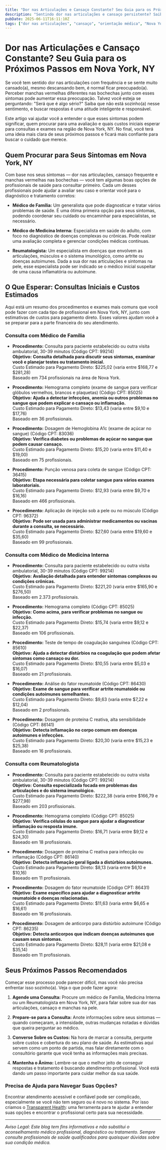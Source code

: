```yaml
---
title: "Dor nas Articulações e Cansaço Constante? Seu Guia para os Próximos Passos em Nova York, NY"
description: "Sentindo dor nas articulações e cansaço persistente? Saiba quem procurar, o que esperar e os custos estimados para atendimento em Nova York, NY."
pubDate: 2025-06-11T16:11:10Z
tags: ["dor nas articulações", "cansaço", "orientação médica", "Nova York", "consulta médica", "custos médicos"]
---
```


# Dor nas Articulações e Cansaço Constante? Seu Guia para os Próximos Passos em Nova York, NY

Se você tem sentido dor nas articulações com frequência e se sente muito cansado(a), mesmo descansando bem, é normal ficar preocupado(a). Perceber manchas vermelhas diferentes nas bochechas junto com esses sintomas pode aumentar essa preocupação. Talvez você esteja se perguntando: "Será que é algo sério?" Saiba que não está sozinho(a) nesse sentimento, e buscar respostas é uma atitude inteligente e responsável.

Este artigo vai ajudar você a entender o que esses sintomas podem significar, quem procurar para uma avaliação e quais custos iniciais esperar para consultas e exames na região de Nova York, NY. No final, você terá uma ideia mais clara de seus próximos passos e ficará mais confiante para buscar o cuidado que merece.

## Quem Procurar para Seus Sintomas em Nova York, NY

Com base nos seus sintomas — dor nas articulações, cansaço frequente e manchas vermelhas nas bochechas — você tem algumas boas opções de profissionais de saúde para consultar primeiro. Cada um desses profissionais pode ajudar a avaliar seu caso e orientar você para o diagnóstico e tratamento corretos:

- **Médico de Família:** Um generalista que pode diagnosticar e tratar vários problemas de saúde. É uma ótima primeira opção para seus sintomas, podendo coordenar seu cuidado ou encaminhar para especialistas, se necessário.

- **Médico de Medicina Interna:** Especialista em saúde do adulto, com foco no diagnóstico de doenças complexas ou crônicas. Pode realizar uma avaliação completa e gerenciar condições médicas contínuas.

- **Reumatologista:** Um especialista em doenças que envolvem as articulações, músculos e o sistema imunológico, como artrite ou doenças autoimunes. Dada a sua dor nas articulações e sintomas na pele, esse especialista pode ser indicado se o médico inicial suspeitar de uma causa inflamatória ou autoimune.

## O Que Esperar: Consultas Iniciais e Custos Estimados

Aqui está um resumo dos procedimentos e exames mais comuns que você pode fazer com cada tipo de profissional em Nova York, NY, junto com estimativas de custos para pagamento direto. Esses valores ajudam você a se preparar para a parte financeira do seu atendimento.

### Consulta com Médico de Família

- **Procedimento:** Consulta para paciente estabelecido ou outra visita ambulatorial, 30-39 minutos (Código CPT: 99214)  
  **Objetivo:** **Consulta detalhada para discutir seus sintomas, examinar você e planejar testes ou tratamento inicial.**  
  Custo Estimado para Pagamento Direto: $225,02 (varia entre $168,77 e $281,28)  
  Baseado em 734 profissionais na área de Nova York.

- **Procedimento:** Hemograma completo (exame de sangue para verificar glóbulos vermelhos, brancos e plaquetas) (Código CPT: 85025)  
  **Objetivo:** **Ajuda a detectar infecções, anemia ou outros problemas no sangue que podem explicar o cansaço ou inflamação.**  
  Custo Estimado para Pagamento Direto: $13,43 (varia entre $9,10 e $17,76)  
  Baseado em 36 profissionais.

- **Procedimento:** Dosagem de Hemoglobina A1c (exame de açúcar no sangue) (Código CPT: 83036)  
  **Objetivo:** **Verifica diabetes ou problemas de açúcar no sangue que podem causar cansaço.**  
  Custo Estimado para Pagamento Direto: $15,20 (varia entre $11,40 e $19,00)  
  Baseado em 75 profissionais.

- **Procedimento:** Punção venosa para coleta de sangue (Código CPT: 36415)  
  **Objetivo:** **Etapa necessária para coletar sangue para vários exames laboratoriais.**  
  Custo Estimado para Pagamento Direto: $12,93 (varia entre $9,70 e $16,16)  
  Baseado em 466 profissionais.

- **Procedimento:** Aplicação de injeção sob a pele ou no músculo (Código CPT: 96372)  
  **Objetivo:** **Pode ser usada para administrar medicamentos ou vacinas durante a consulta, se necessário.**  
  Custo Estimado para Pagamento Direto: $27,60 (varia entre $19,60 e $35,60)  
  Baseado em 99 profissionais.

### Consulta com Médico de Medicina Interna

- **Procedimento:** Consulta para paciente estabelecido ou outra visita ambulatorial, 30-39 minutos (Código CPT: 99214)  
  **Objetivo:** **Avaliação detalhada para entender sintomas complexos ou condições crônicas.**  
  Custo Estimado para Pagamento Direto: $221,20 (varia entre $165,90 e $276,50)  
  Baseado em 2.373 profissionais.

- **Procedimento:** Hemograma completo (Código CPT: 85025)  
  **Objetivo:** **Como acima, para verificar problemas no sangue ou infecção.**  
  Custo Estimado para Pagamento Direto: $15,74 (varia entre $9,12 e $22,37)  
  Baseado em 106 profissionais.

- **Procedimento:** Teste de tempo de coagulação sanguínea (Código CPT: 85610)  
  **Objetivo:** **Ajuda a detectar distúrbios na coagulação que podem afetar sintomas como cansaço ou dor.**  
  Custo Estimado para Pagamento Direto: $10,55 (varia entre $5,03 e $16,07)  
  Baseado em 21 profissionais.

- **Procedimento:** Análise do fator reumatoide (Código CPT: 86430)  
  **Objetivo:** **Exame de sangue para verificar artrite reumatoide ou condições autoimunes semelhantes.**  
  Custo Estimado para Pagamento Direto: $9,63 (varia entre $7,22 e $12,04)  
  Baseado em 2 profissionais.

- **Procedimento:** Dosagem de proteína C reativa, alta sensibilidade (Código CPT: 86141)  
  **Objetivo:** **Detecta inflamação no corpo comum em doenças autoimunes e infecções.**  
  Custo Estimado para Pagamento Direto: $20,30 (varia entre $15,23 e $25,38)  
  Baseado em 16 profissionais.

### Consulta com Reumatologista

- **Procedimento:** Consulta para paciente estabelecido ou outra visita ambulatorial, 30-39 minutos (Código CPT: 99214)  
  **Objetivo:** **Consulta especializada focada em problemas das articulações e do sistema imunológico.**  
  Custo Estimado para Pagamento Direto: $222,38 (varia entre $166,79 e $277,98)  
  Baseado em 203 profissionais.

- **Procedimento:** Hemograma completo (Código CPT: 85025)  
  **Objetivo:** **Verifica células do sangue para ajudar a diagnosticar inflamação ou resposta imune.**  
  Custo Estimado para Pagamento Direto: $16,71 (varia entre $9,12 e $24,30)  
  Baseado em 18 profissionais.

- **Procedimento:** Dosagem de proteína C reativa para infecção ou inflamação (Código CPT: 86140)  
  **Objetivo:** **Detecta inflamação geral ligada a distúrbios autoimunes.**  
  Custo Estimado para Pagamento Direto: $8,13 (varia entre $6,10 e $10,16)  
  Baseado em 11 profissionais.

- **Procedimento:** Dosagem do fator reumatoide (Código CPT: 86431)  
  **Objetivo:** **Exame específico para ajudar a diagnosticar artrite reumatoide e doenças relacionadas.**  
  Custo Estimado para Pagamento Direto: $11,63 (varia entre $6,65 e $16,61)  
  Baseado em 16 profissionais.

- **Procedimento:** Dosagem de anticorpo para distúrbio autoimune (Código CPT: 86235)  
  **Objetivo:** **Detecta anticorpos que indicam doenças autoimunes que causam seus sintomas.**  
  Custo Estimado para Pagamento Direto: $28,11 (varia entre $21,08 e $35,14)  
  Baseado em 11 profissionais.

## Seus Próximos Passos Recomendados

Começar esse processo pode parecer difícil, mas você não precisa enfrentar isso sozinho(a). Veja o que pode fazer agora:

1. **Agende uma Consulta:** Procure um médico de Família, Medicina Interna ou um Reumatologista em Nova York, NY, para falar sobre sua dor nas articulações, cansaço e manchas na pele.

2. **Prepare-se para a Consulta:** Anote informações sobre seus sintomas — quando começaram, a intensidade, outras mudanças notadas e dúvidas que queira perguntar ao médico.

3. **Converse Sobre os Custos:** Na hora de marcar a consulta, pergunte sobre custos e cobertura do seu plano de saúde. As estimativas aqui servem como um ponto de partida, mas falar diretamente com o consultório garante que você tenha as informações mais precisas.

4. **Mantenha o Ânimo:** Lembre-se que o melhor jeito de conseguir respostas e tratamento é buscando atendimento profissional. Você está dando um passo importante para cuidar melhor da sua saúde.

### Precisa de Ajuda para Navegar Suas Opções?

Encontrar atendimento acessível e confiável pode ser complicado, especialmente se você não tem seguro ou é novo no sistema. Por isso criamos o [Transparent Health](https://transparenthealth.ai): uma ferramenta para te ajudar a entender suas opções e encontrar o profissional certo para sua necessidade.

---

*Aviso Legal: Este blog tem fins informativos e não substitui o aconselhamento médico profissional, diagnóstico ou tratamento. Sempre consulte profissionais de saúde qualificados para quaisquer dúvidas sobre sua condição médica.*